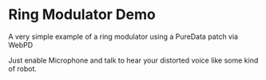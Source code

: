 # Ring Modulator Demo
A very simple example of a ring modulator using a PureData patch via WebPD

Just enable Microphone and talk to hear your distorted voice like some kind of robot.
